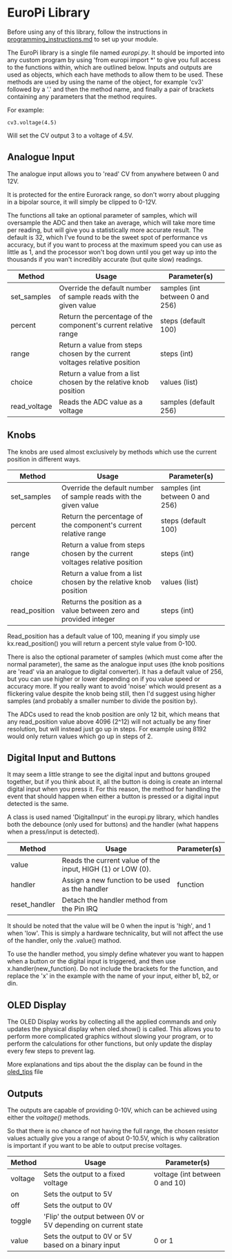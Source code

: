 # EuroPi Library

Before using any of this library, follow the instructions in [programming_instructions.md](/software/programming_instructions.md) to set up your module.

The EuroPi library is a single file named *europi.py*.
It should be imported into any custom program by using 'from europi import \*' to give you full access to the functions within, which are outlined below.
Inputs and outputs are used as objects, which each have methods to allow them to be used.
These methods are used by using the name of the object, for example 'cv3' followed by a '.' and then the method name, and finally a pair of brackets containing any parameters that the method requires.

For example:
```
cv3.voltage(4.5)
```
Will set the CV output 3 to a voltage of 4.5V.

## Analogue Input

The analogue input allows you to 'read' CV from anywhere between 0 and 12V.

It is protected for the entire Eurorack range, so don't worry about plugging in a bipolar source, it will simply be clipped to 0-12V.

The functions all take an optional parameter of samples, which will oversample the ADC and then take an average, which will take more time per reading, but will give you a statistically more accurate result. The default is 32, which I've found to be the sweet spot of performance vs accuracy, but if you want to process at the maximum speed you can use as little as 1, and the processor won't bog down until you get way up into the thousands if you wan't incredibly accurate (but quite slow) readings.

| Method        | Usage       | Parameter(s)       |
| ------------- | ----------- | ----------- |
|set_samples|Override the default number of sample reads with the given value|samples (int between 0 and 256)
|percent|Return the percentage of the component's current relative range|steps (default 100)|
|range|Return a value from steps chosen by the current voltages relative position| steps (int)
|choice|Return a value from a list chosen by the relative knob position|values (list)
|read_voltage|Reads the ADC value as a voltage|samples (default 256)


## Knobs
The knobs are used almost exclusively by methods which use the current position in different ways.

| Method        | Usage       | Parameter(s)       |
| ------------- | ----------- | ----------- |
|set_samples|Override the default number of sample reads with the given value|samples (int between 0 and 256)
|percent|Return the percentage of the component's current relative range|steps (default 100)
|range|Return a value from steps chosen by the current voltages relative position| steps (int)
|choice|Return a value from a list chosen by the relative knob position|values (list)
|read_position|Returns the position as a value between zero and provided integer| steps (int)

Read_position has a default value of 100, meaning if you simply use kx.read_position() you will return a percent style value from 0-100.

There is also the optional parameter of samples (which must come after the normal parameter), the same as the analogue input uses (the knob positions are 'read' via an analogue to digital converter). It has a default value of 256, but you can use higher or lower depending on if you value speed or accuracy more.
If you really want to avoid 'noise' which would present as a flickering value despite the knob being still, then I'd suggest using higher samples (and probably a smaller number to divide the position by).

The ADCs used to read the knob position are only 12 bit, which means that any read_position value above 4096 (2^12) will not actually be any finer resolution, but will instead just go up in steps. For example using 8192 would only return values which go up in steps of 2.


## Digital Input and Buttons

It may seem a little strange to see the digital input and buttons grouped together, but if you think about it, all the button is doing is create an internal digital input when you press it. For this reason, the method for handling the event that should happen when either a button is pressed or a digital input detected is the same.

A class is used named 'DigitalInput' in the europi.py library, which handles both the debounce (only used for buttons) and the handler (what happens when a press/input is detected).

| Method        | Usage       | Parameter(s)       |
| ------------- | ----------- | ----------- |
|value|Reads the current value of the input, HIGH (1) or LOW (0).|
|handler|Assign a new function to be used as the handler|function
|reset_handler|Detach the handler method from the Pin IRQ|

It should be noted that the value will be 0 when the input is 'high', and 1 when 'low'. This is simply a hardware technicality, but will not affect the use of the handler, only the .value() mathod.

To use the handler method, you simply define whatever you want to happen when a button or the digital input is triggered, and then use x.handler(new_function). Do not include the brackets for the function, and replace the 'x' in the example with the name of your input, either b1, b2, or din.

## OLED Display

The OLED Display works by collecting all the applied commands and only updates the physical display when oled.show() is called.
This allows you to perform more complicated graphics without slowing your program, or to perform the calculations for other functions, but only update the display every few steps to prevent lag.

More explanations and tips about the the display can be found in the [oled_tips](/software/oled_tips.md) file

## Outputs

The outputs are capable of providing 0-10V, which can be achieved using either the *voltage()* methods.

So that there is no chance of not having the full range, the chosen resistor values actually give you a range of about 0-10.5V, which is why calibration is important if you want to be able to output precise voltages.

| Method        | Usage       | Parameter(s)       |
| ------------- | ----------- | ----------- |
|voltage|Sets the output to a fixed voltage|voltage (int between 0 and 10)
|on|Sets the output to 5V|
|off|Sets the output to 0V|
|toggle|'Flip' the output between 0V or 5V depending on current state|
|value|Sets the output to 0V or 5V based on a binary input| 0 or 1

